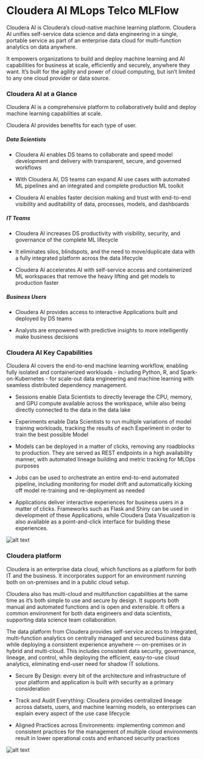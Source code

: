 # Cloudera AI MLops Telco MLFlow

Cloudera AI is Cloudera’s cloud-native machine learning platform. Cloudera AI unifies self-service data science and data engineering in a single, portable service as part of an enterprise data cloud for multi-function analytics on data anywhere.

It empowers organizations to build and deploy machine learning and AI capabilities for business at scale, efficiently and securely, anywhere they want. It’s built for the agility and power of cloud computing, but isn’t limited to any one cloud provider or data source.


### Cloudera AI at a Glance

Cloudera AI is a comprehensive platform to collaboratively build and deploy machine learning capabilities at scale.

Cloudera AI provides benefits for each type of user.

##### Data Scientists

* Cloudera AI enables DS teams to collaborate and speed model development and delivery with transparent, secure, and governed workflows

* With Cloudera AI, DS teams can expand AI use cases with automated ML pipelines and an integrated and complete production ML toolkit

* Cloudera AI enables faster decision making and trust with end-to-end visibility and auditability of data, processes, models, and dashboards

##### IT Teams

* Cloudera AI increases DS productivity with visibility, security, and governance of the complete ML lifecycle

* It eliminates silos, blindspots, and the need to move/duplicate data with a fully integrated platform across the data lifecycle

* Cloudera AI accelerates AI with self-service access and containerized ML workspaces that remove the heavy lifting and get models to production faster

##### Business Users

* Cloudera AI provides access to interactive Applications built and deployed by DS teams

* Analysts are empowered with predictive insights to more intelligently make business decisions


### Cloudera AI Key Capabilities

Cloudera AI covers the end-to-end machine learning workflow, enabling fully isolated and containerized workloads - including Python, R, and Spark-on-Kubernetes - for scale-out data engineering and machine learning with seamless distributed dependency management.

* Sessions enable Data Scientists to directly leverage the CPU, memory, and GPU compute available across the workspace, while also being directly connected to the data in the data lake

* Experiments enable Data Scientists to run multiple variations of model training workloads, tracking the results of each Experiment in order to train the best possible Model

* Models can be deployed in a matter of clicks, removing any roadblocks to production. They are served as REST endpoints in a high availability manner, with automated lineage building and metric tracking for MLOps purposes

* Jobs can be used to orchestrate an entire end-to-end automated pipeline, including monitoring for model drift and automatically kicking off model re-training and re-deployment as needed

* Applications deliver interactive experiences for business users in a matter of clicks. Frameworks such as Flask and Shiny can be used in development of these Applications, while Cloudera Data Visualization is also available as a point-and-click interface for building these experiences.

![alt text](img/cmlarch.png)


### Cloudera platform

Cloudera is an enterprise data cloud, which functions as a platform for both IT and the business. It incorporates support for an environment running both on on-premises and in a public cloud setup.

Cloudera also has multi-cloud and multifunction capabilities at the same time as it’s both simple to use and secure by design. It supports both manual and automated functions and is open and extensible. It offers a common environment for both data engineers and data scientists, supporting data science team collaboration.

The data platform from Cloudera provides self-service access to integrated, multi-function analytics on centrally managed and secured business data while deploying a consistent experience anywhere — on-premises or in hybrid and multi-cloud. This includes consistent data security, governance, lineage, and control, while deploying the efficient, easy-to-use cloud analytics, eliminating end-user need for shadow IT solutions.

* Secure By Design: every bit of the architecture and infrastructure of your platform and application is built with security as a primary consideration

* Track and Audit Everything: Cloudera provides centralized lineage across datsets, users, and machine learning models, so enterprises can explain every aspect of the use case lifecycle

* Aligned Practices across Environments: implementing common and consistent practices for the management of multiple cloud environments result in lower operational costs and enhanced security practices

![alt text](img/cmlplatform.png)
